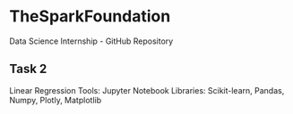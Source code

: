 # TheSparkFoundation
Data Science Internship - GitHub Repository
## Task 2
Linear Regression
Tools: Jupyter Notebook
Libraries: Scikit-learn, Pandas, Numpy, Plotly, Matplotlib
